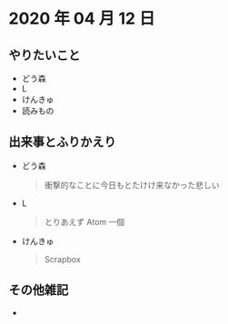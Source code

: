 # 2020 年 04 月 12 日

## やりたいこと

- どう森
- L
- けんきゅ
- 読みもの

## 出来事とふりかえり

- どう森
  > 衝撃的なことに今日もとたけけ来なかった悲しい
- L
  > とりあえず Atom 一個
- けんきゅ
  > Scrapbox

## その他雑記

-
